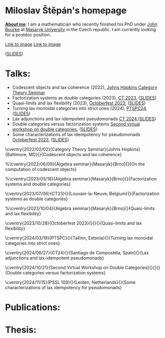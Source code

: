 # Miloslav Štěpán's homepage


**<u>About me</u>**: I am a mathematician who recently finished his PhD under [John Bourke](https://www.math.muni.cz/~bourkej/) at [Masaryk University](https://www.sci.muni.cz/en) in the Czech republic. I am currently looking for a postdoc position.

[Link to image](Files/Untitled.jpeg)
[Link to image]()

([SLIDES](Files/xxxxxxx))






# Talks:

- Codescent objects and lax coherence (2022), [Johns Hopkins Category Theory Seminar](https://math.jhu.edu/~eriehl/ct/)
- Factorization systems as double categories (2023), [CT 2023](https://sites.uclouvain.be/ct2023/), ([SLIDES](Files/2023.07%20CT23%20Slides.pdf))
- Quasi-limits and lax flexibility (2023), [Octoberfest 2023](https://richardblute.ca/octoberfest-2023/), ([SLIDES](Files/2023.10%20Octoberfest%20Slides.pdf))
- Turning lax monoidal categories into strict ones (2024), [PTSPC24](https://www.ioc.ee/~cneste/ptspc-workshop/2024.html), ([SLIDES](Files/2024.03%20PTSPC%20Slides.pdf))
- Lax adjunctions and lax-idempotent pseudomonads [CT 2024](https://www.usc.gal/regaca/ct2024/),([SLIDES](Files/2024.06%20CT24%20Slides.pdf))
- Double categories versus factorization systems [Second virtual workshop on double categories](https://bryceclarke.github.io/virtual-double-categories-workshop/), ([SLIDES](Files/2024.10.21%20VDBLW24%20Slides.pdf))
- Some characterizations of lax idempotency for pseudomonads [Octoberfest 2023](https://dutchcats.github.io/PSSL-2024/), ([SLIDES](Files/2024.15.11%20PSSL109%20Slides.pdf))

\cventry{2022/02/02}{Category Theory Seminar}{Johns Hopkins}{Baltimore, MD}{}{Codescent objects and lax coherence}

%\cventry{2022/06/09}{Algebra seminar}{Masaryk}{Brno}{}{On the computation of codescent objects}

%\cventry{2023/05/18}{Algebra seminar}{Masaryk}{Brno}{}{Factorization systems and double categories}

\cventry{2023/07/06}{CT23}{}{Louvain-la-Neuve, Belgium}{}{Factorization systems as double categories}

%\cventry{2023/10/04}{Algebra seminar}{Masaryk}{Brno}{}{Quasi-limits and lax flexibility}

\cventry{2023/10/28}{Octoberfest 2023}{}{}{}{Quasi-limits and lax flexibility}

\cventry{2024/03/19}{PTSPC}{}{Tallinn, Estonia}{}{Turning lax monoidal categories into strict ones}

\cventry{2024/06/27}{CT24}{}{Santiago de Compostela, Spain}{}{Lax adjunctions and lax-idempotent pseudomonads}

\cventry{2024/10/21}{Second Virtual Workshop on Double Categories}{}{}{}{Double categories versus factorization systems}

\cventry{2024/11/15}{PSSL 109}{}{Leiden, Netherlands}{}{Some characterizations of lax idempotency for pseudomonads}

# Publications:

# Thesis:
